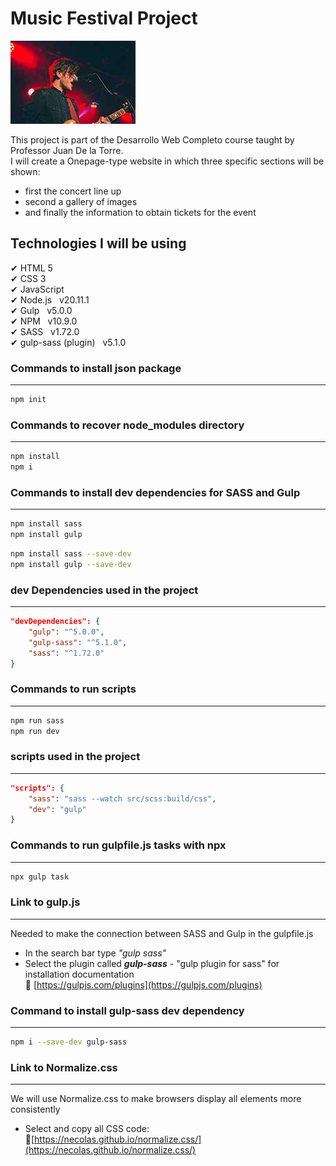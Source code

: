 # Music Festival Project

![](./img/thumb/5.jpg)

This project is part of the Desarrollo Web Completo course taught by Professor Juan De la Torre.<br>
I will create a Onepage-type website in which three specific sections will be shown:
- first the concert line up
- second a gallery of images 
- and finally the information to obtain tickets for the event  

## Technologies I will be using

✔ HTML 5 <br>
✔ CSS 3 <br>
✔ JavaScript <br>
✔ Node.js &nbsp; v20.11.1<br>
✔ Gulp &nbsp; v5.0.0<br>
✔ NPM &nbsp; v10.9.0<br>
✔ SASS &nbsp; v1.72.0<br>
✔ gulp-sass (plugin) &nbsp; v5.1.0<br>

### Commands to install json package
---

```bash
npm init
```

### Commands to recover node_modules directory
---

```bash
npm install
npm i
```

### Commands to install dev dependencies for SASS and Gulp
---

```bash
npm install sass
npm install gulp
```
```bash
npm install sass --save-dev
npm install gulp --save-dev
```

### dev Dependencies used in the project
---

```json
"devDependencies": {
    "gulp": "^5.0.0",
    "gulp-sass": "^5.1.0",
    "sass": "^1.72.0"
}
```

### Commands to run scripts 
---

```bash
npm run sass
npm run dev
```

### scripts used in the project
---

```json
"scripts": {
    "sass": "sass --watch src/scss:build/css",
    "dev": "gulp"
}
```

### Commands to run gulpfile.js tasks with npx
---

```bash
npx gulp task
```

### Link to gulp.js
---

Needed to make the connection between SASS and Gulp in the gulpfile.js<br>
* In the search bar type _"gulp sass"_
* Select the plugin called **_gulp-sass_** - "gulp plugin for sass" for installation documentation  
📌 [https://gulpjs.com/plugins](https://gulpjs.com/plugins)

### Command to install gulp-sass dev dependency
---

```bash
npm i --save-dev gulp-sass
```

### Link to Normalize.css
---

We will use Normalize.css to make browsers display all elements more consistently
* Select and copy all CSS code:<br>
📌[https://necolas.github.io/normalize.css/](https://necolas.github.io/normalize.css/)

